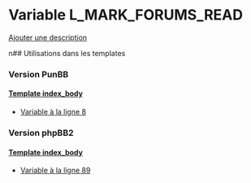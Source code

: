 # Variable L_MARK_FORUMS_READ
[Ajouter une description](https://fa-tvars.appspot.com/L_MARK_FORUMS_READ)

n## Utilisations dans les templates

### Version PunBB

#### [Template index_body](punbb/index_body.md)
* [Variable à la ligne 8](../punbb/index_body.tpl#L8)

### Version phpBB2

#### [Template index_body](subsilver/index_body.md)
* [Variable à la ligne 89](../subsilver/index_body.tpl#L89)